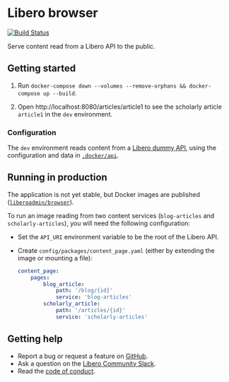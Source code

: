 Libero browser
==============

[![Build Status](https://travis-ci.com/libero/browser.svg?branch=master)](https://travis-ci.com/libero/browser)

Serve content read from a Libero API to the public.

Getting started
---------------

1. Run `docker-compose down --volumes --remove-orphans && docker-compose up --build`.

2. Open http://localhost:8080/articles/article1 to see the scholarly article `article1` in the `dev` environment.

### Configuration

The `dev` environment reads content from a [Libero dummy API](https://github.com/libero/dummy-api), using the configuration and data in [`.docker/api`](.docker/api).

Running in production
---------------------

The application is not yet stable, but Docker images are published ([`liberoadmin/browser`](https://hub.docker.com/r/liberoadmin/browser)).

To run an image reading from two content services (`blog-articles` and `scholarly-articles`), you will need the following configuration:

- Set the `API_URI` environment variable to be the root of the Libero API.

- Create `config/packages/content_page.yaml` (either by extending the image or mounting a file):

    ```yaml
    content_page:
        pages:
            blog_article:
                path: '/blog/{id}'
                service: 'blog-articles'
            scholarly_article:
                path: '/articles/{id}'
                service: 'scholarly-articles'
    ```

Getting help
------------

- Report a bug or request a feature on [GitHub](https://github.com/libero/libero/issues/new/choose).
- Ask a question on the [Libero Community Slack](https://libero.pub/join-slack).
- Read the [code of conduct](https://libero.pub/code-of-conduct).
